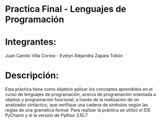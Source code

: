 # Practica Final - Lenguajes de Programación
# Integrantes: 
Juan Camilo Villa Correa - Evelyn Alejandra Zapata Tobón
# Descripción: 
Esta práctica tiene como objetivo aplicar los conceptos aprendidos en el curso de lenguajes de programación, acerca de programación orientada a objetos y programación funcional; a través de la realización de un analizador sintáctico, que verifique una cadena de símbolos según las reglas de una gramática formal.
Para realizar la práctica se utilizó el IDE PyCharm y el la versión de Python 3.10.7
